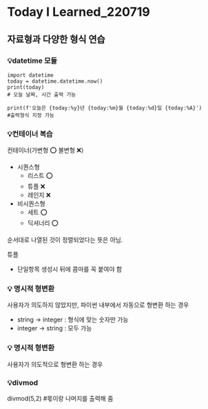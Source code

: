 # Today I Learned_220719
## 자료형과 다양한 형식 연습

### 💡datetime 모듈  
```
import datetime
today = datetime.datetime.now()
print(today)
# 오늘 날짜, 시간 출력 가능

print(f'오늘은 {today:%y}년 {today:%m}월 {today:%d}일 {today:%A}')
#출력형식 지정 가능
```

### 💡컨테이너 복습  
컨테이너(가변형 ⭕ 불변형 ❌)
* 시퀀스형
    * 리스트 ⭕
    * 튜플 ❌
    * 레인지 ❌
* 비시퀀스형
    * 세트 ⭕
    * 딕셔너리 ⭕    
        
순서대로 나열된 것이 정렬되었다는 뜻은 아님.


튜플  
* 단일항목 생성시 뒤에 콤마를 꼭 붙여야 함


### 💡 명시적 형변환  
사용자가 의도하지 않았지만, 파이썬 내부에서 자동으로 형변환 하는 경우  
* string -> integer : 형식에 맞는 숫자만 가능  
* integer -> string : 모두 가능

### 💡 명시적 형변환
사용자가 의도적으로 형변환 하는 경우


### 💡divmod
divmod(5,2) #몫이랑 나머지를 출력해 줌